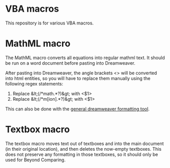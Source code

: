 # VBA macros

This repository is for various VBA macros.

# MathML macro
The MathML macro converts all equations into regular mathml text. It should be run on a word document before pasting into Dreamweaver.

After pasting into Dreamweaver, the angle brackets <> will be converted into html entities, so you will have to replace them manually using the following regex statements:
1. Replace &amp;lt;(/&ast;math.&ast;?)&amp;gt; with &lt;$1&gt;
2. Replace &amp;lt;(/&ast;m[ion].&ast;?)&amp;gt; with &lt;$1&gt;

This can also be done with the [general dreamweaver formatting tool](https://commwebteam.github.io/gen_dw_format/basic_format.html).

# Textbox macro
The textbox macro moves text out of textboxes and into the main document (in their original location), and then deletes the now-empty textboxes. This does not preserve any formatting in those textboxes, so it should only be used for Beyond Comparing.

